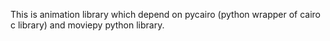 This is animation library which depend on pycairo (python wrapper of cairo c library) and moviepy python library.
